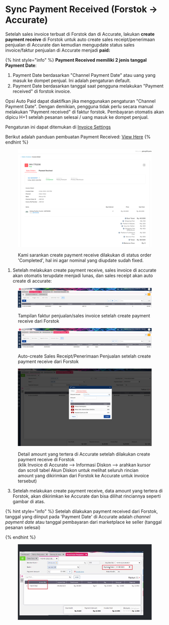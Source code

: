 # Sync Payment Received (Forstok → Accurate)

Setelah sales invoice terbuat di Forstok dan di Accurate, lakukan **create payment receive** di Forstok untuk auto create sales receipt/penerimaan penjualan di Accurate dan kemudian mengupdate status sales invoice/faktur penjualan di Accurate menjadi **paid:**

{% hint style="info" %}
**Payment Received memiliki 2 jenis tanggal Payment Date**:

1. Payment Date berdasarkan "Channel Payment Date" atau uang yang masuk ke dompet penjual. Ini adalah pengaturan default.
2. Payment Date berdasarkan tanggal saat pengguna melakukan "Payment received" di forstok invoice.

Opsi Auto Paid dapat diaktifkan jika menggunakan pengaturan "Channel Payment Date". Dengan demikian, pengguna tidak perlu secara manual melakukan "Payment received" di faktur forstok. Pembayaran otomatis akan dipicu H+1 setelah pesanan selesai / uang masuk ke dompet penjual.



Pengaturan ini dapat ditemukan di [Invoice Settings](https://app.forstok.com/dashboard/settings/invoices)

Berikut adalah panduan pembuatan Payment Received: [View Here](../../payment-receive/)
{% endhint %}

<figure><img src="../../../.gitbook/assets/image (6) (1) (2).png" alt=""><figcaption><p>Kami sarankan create payment receive dilakukan di status order 'Completed', hal ini agar nominal yang diupdate sudah fixed.</p></figcaption></figure>

1. Setelah melakukan create payment receive, sales invoice di accurate akan otomatis terupdate menjadi lunas, dan sales receipt akan auto create di accurate:

<figure><img src="../../../.gitbook/assets/image (1) (6) (1).png" alt=""><figcaption><p>Tampilan faktur penjualan/sales invoice setelah create payment receive dari Forstok</p></figcaption></figure>

<figure><img src="../../../.gitbook/assets/image (3) (1) (2).png" alt=""><figcaption><p>Auto-create Sales Receipt/Penerimaan Penjualan setelah create payment receive dari Forstok</p></figcaption></figure>

<figure><img src="../../../.gitbook/assets/image (1) (6).png" alt=""><figcaption><p>Detail amount yang tertera di Accurate setelah dilakukan create payment receive di Forstok<br>(klik Invoice di Accurate --> Informasi Diskon --> arahkan kursor dan scroll tabel Akun Diskon untuk melihat seluruh rincian amount yang dikirimkan dari Forstok ke Accurate untuk invoice tersebut)</p></figcaption></figure>

3. Setelah melakukan create payment receive, data amount yang tertera di Forstok, akan dikirimkan ke Accurate dan bisa dilihat rinciannya seperti gambar di atas.&#x20;



{% hint style="info" %}
Setelah dilakukan payment received dari Forstok, tanggal yang diinput pada 'Payment Date' di Accurate adalah _channel payment date_ atau tanggal pembayaran dari marketplace ke seller (tanggal pesanan selesai)&#x20;


{% endhint %}

<figure><img src="../../../.gitbook/assets/image (458).png" alt=""><figcaption></figcaption></figure>
